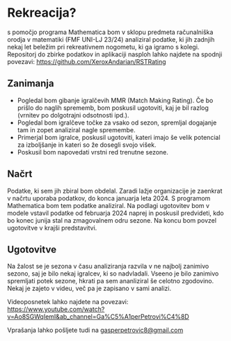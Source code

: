 # Rekreacija?

s pomočjo programa Mathematica bom v sklopu predmeta računalniška orodja v matematiki (FMF UNI-LJ 23/24) analiziral podatke, ki jih zadnjih nekaj let beležim pri rekreativnem nogometu, ki ga igramo s kolegi.
Repositorj do zbirke podatkov in aplikaciji nasploh lahko najdete na spodnji povezavi:
https://github.com/XeroxAndarian/RSTRating

## Zanimanja
* Pogledal bom gibanje igralčevih MMR (Match Making Rating). Če bo prišlo do naglih sprememb, bom poskusil ugotoviti, kaj je bil razlog (vrnitev po dolgotrajni odsotnosti ipd.).
* Pogledal bom igralčeve točke za vsako od sezon, spremljal dogajanje tam in zopet analiziral nagle spremembe.
* Primerjal bom igralce, poskusil ugotoviti, kateri imajo še velik potencial za izboljšanje in kateri so že dosegli svojo višek.
* Poskusil bom napovedati vrstni red trenutne sezone.

## Načrt
Podatke, ki sem jih zbiral bom obdelal. Zaradi lažje organizacije je zaenkrat v načrtu uporaba podatkov, do konca januarja leta 2024.
S programom Mathematica bom tem podatke analiziral. 
Na podlagi ugotovitev bom v modele vstavil podatke od februarja 2024 naprej in poskusil predvideti, kdo bo konec junija stal na zmagovalnem odru sezone.
Na koncu bom povzel ugotovitve v krajši predstavitvi.

## Ugotovitve
Na žalost se je sezona v času analiziranja razvila v ne najbolj zanimivo sezono, saj je bilo nekaj igralcev, ki so nadvladali. Vseeno je bilo zanimivo spremljati potek sezone, hkrati pa sem ananliziral še celotno zgodovino. Nekaj je zajeto v videu, več pa je zapisano v sami analizi. 

Videoposnetek lahko najdete na povezavi: https://www.youtube.com/watch?v=Ao8SGWqIemI&ab_channel=Ga%C5%A1perPetrovi%C4%8D

Vprašanja lahko pošljete tudi na gasperpetrovic8@gmail.com
